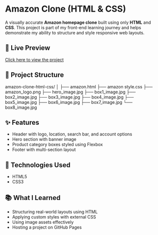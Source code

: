 # Amazon Clone (HTML & CSS)

A visually accurate **Amazon homepage clone** built using only **HTML** and **CSS**. This project is part of my front-end learning journey and helps demonstrate my ability to structure and style responsive web layouts.

## 🔗 Live Preview

[Click here to view the project](https://your-username.github.io/amazon-clone-html-css/)

## 📁 Project Structure
amazon-clone-html-css/
│
├── amazon.html
├── amazon style.css
├── amazon_logo.png
├── hero_image.jpg
├── box1_image.jpg
├── box2_image.jpg
├── box3_image.jpg
├── box4_image.jpg
├── box5_image.jpg
├── box6_image.jpg
├── box7_image.jpg
└── box8_image.jpg

## ✨ Features

- Header with logo, location, search bar, and account options
- Hero section with banner image
- Product category boxes styled using Flexbox
- Footer with multi-section layout

## 📌 Technologies Used

- HTML5
- CSS3 

## 📚 What I Learned

- Structuring real-world layouts using HTML
- Applying custom styles with external CSS
- Using image assets effectively
- Hosting a project on GitHub Pages

